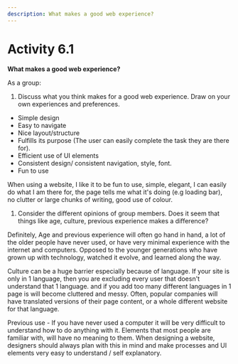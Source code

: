 ```yaml
---
description: What makes a good web experience?
---
```


# Activity 6.1

**What makes a good web experience?**

As a group:

1. Discuss what you think makes for a good web experience. Draw on your own experiences and preferences.

* Simple design
* Easy to navigate
* Nice layout/structure
* Fulfills its purpose \(The user can easily complete the task they are there for\).
* Efficient use of UI elements
* Consistent design/ consistent navigation, style, font.
* Fun to use

When using a website, I like it to be fun to use, simple, elegant, I can easily do what I am there for, the page tells me what it's doing \(e.g loading bar\), no clutter or large chunks of writing, good use of colour.

1. Consider the different opinions of group members. Does it seem that things like age, culture, previous experience makes a difference?

Definitely, Age and previous experience will often go hand in hand, a lot of the older people have never used, or have very minimal experience with the internet and computers. Opposed to the younger generations who have grown up with technology, watched it evolve, and learned along the way.

Culture can be a huge barrier especially because of language. If your site is only in 1 language, then you are excluding every user that doesn't understand that 1 language. and if you add too many different languages in 1 page is will become cluttered and messy. Often, popular companies will have translated versions of their page content, or a whole different website for that language.

Previous use - If you have never used a computer it will be very difficult to understand how to do anything with it. Elements that most people are familiar with, will have no meaning to them. When designing a website, designers should always plan with this in mind and make processes and UI elements very easy to understand / self explanatory.



